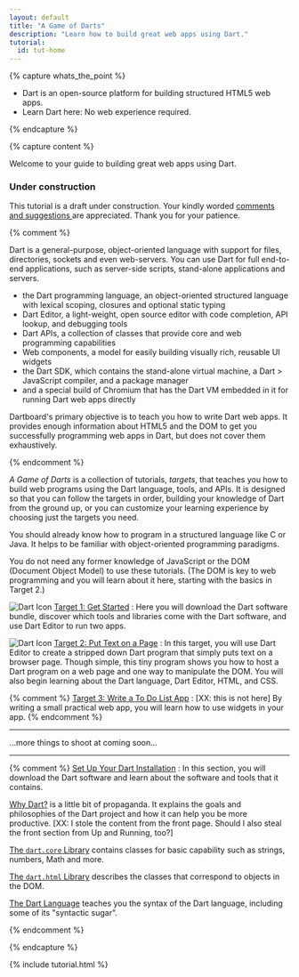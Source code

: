```yaml
---
layout: default
title: "A Game of Darts"
description: "Learn how to build great web apps using Dart."
tutorial:
  id: tut-home
---
```


{% capture whats_the_point %}

* Dart is an open-source platform for building structured HTML5 web apps.
* Learn Dart here: No web experience required.

{% endcapture %}

{% capture content %}

Welcome to 
your guide to building great web apps using Dart.

<div id="under-construction" markdown="1">
<h3> <i class="icon-wrench"> </i> Under construction </h3>

This tutorial is a draft under construction.
Your kindly worded
<a href="http://code.google.com/p/dart/issues/entry?template=Tutorial%20feedback">
comments and suggestions
</a>
are appreciated.
Thank you for your patience.

</div>

{% comment %}

Dart is a general-purpose,
object-oriented language
with support for files, directories,
sockets and even web-servers.
You can use Dart for full end-to-end applications,
such as server-side scripts,
stand-alone applications and servers.

* the Dart programming language,
  an object-oriented structured language
  with lexical scoping, closures and optional static typing
* Dart Editor, a light-weight, open source editor with
  code completion, API lookup, and debugging tools
* Dart APIs, a collection of classes that provide core
  and web programming capabilities
* Web components, a model for easily building 
  visually rich, reusable UI widgets
* the Dart SDK, which contains the stand-alone virtual machine,
  a Dart > JavaScript compiler, and a package manager
* and a special build of Chromium that has the Dart VM embedded in it
  for running Dart web apps directly

Dartboard's primary objective is to teach you how to
write Dart web apps.
It provides enough information about HTML5 and the DOM
to get you successfully programming web apps in Dart,
but does not cover them exhaustively.

{% endcomment %}

*A Game of Darts* is a collection of tutorials, _targets_,
that teaches you how to build web programs
using the Dart language, tools, and APIs.
It is designed so that you can follow the targets in order,
building your knowledge of Dart from the ground up,
or you can customize your learning experience by
choosing just the targets you need.

You should already know how to program in a structured language
like C or Java.
It helps to be familiar with object-oriented programming paradigms.

You do not need any former knowledge of JavaScript or the DOM
(Document Object Model) to use these tutorials.
(The DOM is key to web programming
and you will learn about it here,
starting with the basics in Target 2.)

![Dart Icon](/imgs/Dart_Logo_21.png) [Target 1: Get Started](get-started/index.html)
: Here you will download the Dart software bundle,
discover which tools and libraries come with the Dart software,
and use Dart Editor to run two apps.

![Dart Icon](/imgs/Dart_Logo_21.png) [Target 2: Put Text on a Page](put-text/index.html)
: In this target, you will use Dart Editor to create
a stripped down Dart program
that simply puts text on a browser page.
Though simple,
this tiny program
shows you how to host a Dart program on a web page
and one way to manipulate the DOM.
You will also begin learning about the Dart language,
Dart Editor, HTML, and CSS.

{% comment %}
[Target 3: Write a To Do List App](todo-app/index.html)
: [XX: this is not here] By writing a small practical web app,
you will learn how to use widgets in your app.
{% endcomment %}

<div>
  <hr>
  <div class="row">
    <div class="span1">
    <font size="24">
    <i class="icon-bullhorn"> </i>
    </font>
    </div>
    <div class="span8">
...more things to shoot at coming soon...
    </div>
  </div>
<hr>
</div>


{% comment %}
[Set Up Your Dart Installation](dart-software.html)
: In this section, you will download the Dart software
and learn about the software and tools that it contains.

<a href="why-dart.html">Why Dart?</a>
is a little bit of propaganda.
It explains the goals and philosophies of the Dart project
and how it can help you be more productive.
[XX: I stole the content from the front page.
Should I also steal the front section from Up and Running, too?]

<a href="dart-icore-apis/index.html">The `dart.core` Library</a>
contains classes for basic capability such as
strings, numbers, Math and more.

<a href="dart-html-apis/index.html">The `dart.html` Library</a>
describes the classes that correspond to objects in the DOM.

<a href="language/index.html">The Dart Language</a>
teaches you the syntax of the Dart language,
including some of its "syntactic sugar".

{% endcomment %}

{% endcapture %}

{% include tutorial.html %}
